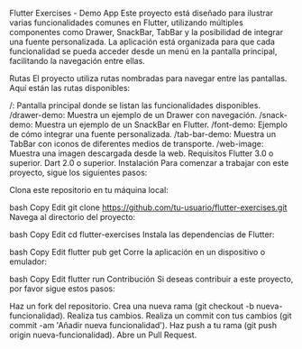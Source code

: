 Flutter Exercises - Demo App
Este proyecto está diseñado para ilustrar varias funcionalidades comunes en Flutter, utilizando múltiples componentes como Drawer, SnackBar, TabBar y la posibilidad de integrar una fuente personalizada. La aplicación está organizada para que cada funcionalidad se pueda acceder desde un menú en la pantalla principal, facilitando la navegación entre ellas.




Rutas
El proyecto utiliza rutas nombradas para navegar entre las pantallas. Aquí están las rutas disponibles:

/: Pantalla principal donde se listan las funcionalidades disponibles.
/drawer-demo: Muestra un ejemplo de un Drawer con navegación.
/snack-demo: Muestra un ejemplo de un SnackBar en Flutter.
/font-demo: Ejemplo de cómo integrar una fuente personalizada.
/tab-bar-demo: Muestra un TabBar con iconos de diferentes medios de transporte.
/web-image: Muestra una imagen descargada desde la web.
Requisitos
Flutter 3.0 o superior.
Dart 2.0 o superior.
Instalación
Para comenzar a trabajar con este proyecto, sigue los siguientes pasos:

Clona este repositorio en tu máquina local:

bash
Copy
Edit
git clone https://github.com/tu-usuario/flutter-exercises.git
Navega al directorio del proyecto:

bash
Copy
Edit
cd flutter-exercises
Instala las dependencias de Flutter:

bash
Copy
Edit
flutter pub get
Corre la aplicación en un dispositivo o emulador:

bash
Copy
Edit
flutter run
Contribución
Si deseas contribuir a este proyecto, por favor sigue estos pasos:

Haz un fork del repositorio.
Crea una nueva rama (git checkout -b nueva-funcionalidad).
Realiza tus cambios.
Realiza un commit con tus cambios (git commit -am 'Añadir nueva funcionalidad').
Haz push a tu rama (git push origin nueva-funcionalidad).
Abre un Pull Request.
